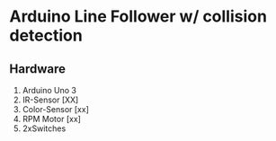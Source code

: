# Arduino Line Follower w/ collision detection

## Hardware
1. Arduino Uno 3
2. IR-Sensor [XX]
3. Color-Sensor [xx]
4. RPM Motor [xx]
5. 2xSwitches
